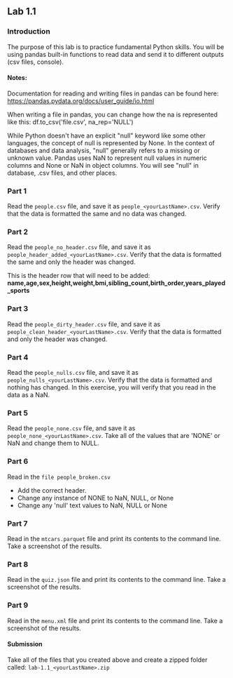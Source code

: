 ## Lab 1.1

### Introduction
The purpose of this lab is to practice fundamental Python skills. You will be using pandas built-in functions to read data and send it to different outputs (csv files, console).

#### Notes: 
Documentation for reading and writing files in pandas can be found here: 
https://pandas.pydata.org/docs/user_guide/io.html

When writing a file in pandas, you can change how the na is represented like this: df.to_csv('file.csv', na_rep='NULL')

While Python doesn't have an explicit "null" keyword like some other languages, the concept of null is represented by None. In the context of databases and data analysis, "null" generally refers to a missing or unknown value. Pandas uses NaN to represent null values in numeric columns and None or NaN in object columns. You will see "null" in database, .csv files, and other places.  


### Part 1
Read the `people.csv` file, and save it as `people_<yourLastName>.csv`. Verify that the data is formatted the same and no data was changed.  

### Part 2
Read the `people_no_header.csv` file, and save it as `people_header_added_<yourLastName>.csv`. Verify that the data is formatted the same and only the header was changed.

This is the header row that will need to be added:
**name,age,sex,height,weight,bmi,sibling_count,birth_order,years_played_sports**

### Part 3
Read the `people_dirty_header.csv` file, and save it as `people_clean_header_<yourLastName>.csv`. 
Verify that the data is formatted  and only the header was changed.

### Part 4
Read the `people_nulls.csv` file, and save it as `people_nulls_<yourLastName>.csv`. 
Verify that the data is formatted and nothing has changed. In this exercise, you will verify that you read in the data as a NaN.  

### Part 5
Read the `people_none.csv` file, and save it as `people_none_<yourLastName>.csv`. 
Take all of the values that are 'NONE' or NaN and change them to NULL. 

### Part 6
Read in the `file people_broken.csv`
- Add the correct header.
- Change any instance of NONE to NaN, NULL, or None 
- Change any 'null' text values to NaN, NULL or None 

### Part 7
Read in the `mtcars.parquet` file and print its contents to the command line. Take a screenshot of the results.

### Part 8
Read in the `quiz.json` file and print its contents to the command line. Take a screenshot of the results. 

### Part 9
Read in the `menu.xml` file and print its contents to the command line. Take a screenshot of the results. 

#### Submission
Take all of the files that you created above and create a zipped folder called: `lab-1.1_<yourLastName>.zip`


